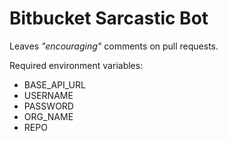 # Bitbucket Sarcastic Bot

Leaves _"encouraging"_ comments on pull requests.

Required environment variables:
* BASE_API_URL
* USERNAME
* PASSWORD
* ORG_NAME
* REPO
